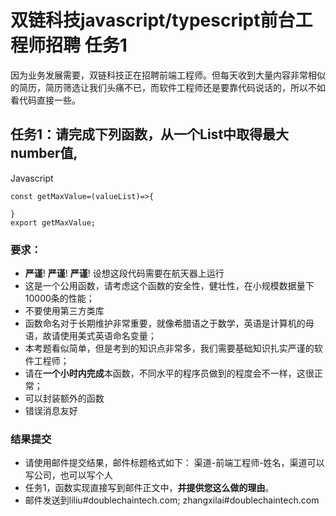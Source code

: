 # 双链科技javascript/typescript前台工程师招聘 任务1

因为业务发展需要，双链科技正在招聘前端工程师。但每天收到大量内容非常相似的简历，简历筛选让我们头痛不已，而软件工程师还是要靠代码说话的，所以不如看代码直接一些。

## 任务1：请完成下列函数，从一个List中取得最大number值,

Javascript
```
const getMaxValue=(valueList)=>{

}
export getMaxValue;
```


### 要求：
* **严谨**! **严谨**! **严谨**! 设想这段代码需要在航天器上运行
* 这是一个公用函数，请考虑这个函数的安全性，健壮性，在小规模数据量下10000条的性能；
* 不要使用第三方类库
* 函数命名对于长期维护非常重要，就像希腊语之于数学，英语是计算机的母语，故请使用美式英语命名变量；
* 本考题看似简单，但是考到的知识点非常多，我们需要基础知识扎实严谨的软件工程师；
* 请在**一个小时内完成**本函数，不同水平的程序员做到的程度会不一样，这很正常；
* 可以封装额外的函数
* 错误消息友好


### 结果提交
*  请使用邮件提交结果，邮件标题格式如下：  渠道-前端工程师-姓名，渠道可以写公司，也可以写个人
*  任务1，函数实现直接写到邮件正文中，**并提供您这么做的理由**。
*  邮件发送到liliu#doublechaintech.com; zhangxilai#doublechaintech.com
